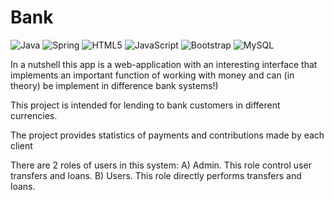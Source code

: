 # Bank

![Java](https://img.shields.io/badge/java-%23ED8B00.svg?style=for-the-badge&logo=java&logoColor=white)
![Spring](https://img.shields.io/badge/spring-%236DB33F.svg?style=for-the-badge&logo=spring&logoColor=white)
![HTML5](https://img.shields.io/badge/html5%20-%23E34F26.svg?&style=for-the-badge&logo=html5&logoColor=white)
![JavaScript](https://img.shields.io/badge/javascript-%23323330.svg?style=for-the-badge&logo=javascript&logoColor=%23F7DF1E)
![Bootstrap](https://img.shields.io/badge/bootstrap-%23563D7C.svg?style=for-the-badge&logo=bootstrap&logoColor=white)
![MySQL](https://img.shields.io/badge/mysql-%2300f.svg?&style=for-the-badge&logo=mysql&logoColor=white)

In a nutshell this app is a web-application with an interesting interface that implements an important function of working with money and can (in theory) be implement in difference bank systems!)

This project is intended for lending to bank customers in different currencies.

The project provides statistics of payments and contributions made by each client

There are 2 roles of users in this system:
А) Admin. This role control user transfers and loans.
B) Users. This role directly performs transfers and loans.
